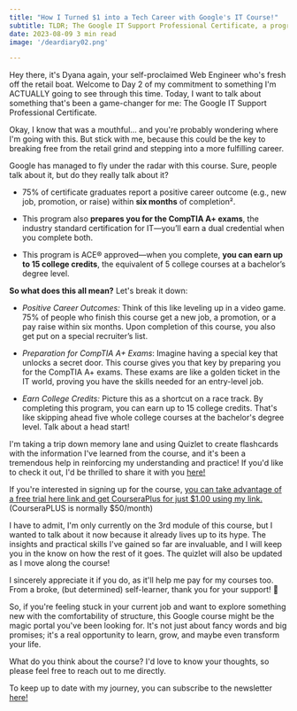 ```yaml
---
title: "How I Turned $1 into a Tech Career with Google's IT Course!"
subtitle: TLDR; The Google IT Support Professional Certificate, a program that offers positive career outcomes for 75% of graduates within six months, preparation for CompTIA A+ exams, and up to 15 college credits at the bachelor's degree level, providing a pathway for newbies like you and me!
date: 2023-08-09 3 min read
image: '/deardiary02.png'

---
```


Hey there, it's Dyana again, your self-proclaimed Web Engineer who's fresh off the retail boat. Welcome to Day 2 of my commitment to something I'm ACTUALLY going to see through this time. Today, I want to talk about something that's been a game-changer for me: The Google IT Support Professional Certificate.

Okay, I know that was a mouthful... and you're probably wondering where I'm going with this. But stick with me, because this could be the key to breaking free from the retail grind and stepping into a more fulfilling career.

Google has managed to fly under the radar with this course. Sure, people talk about it, but do they really talk about it?

- 75% of certificate graduates report a positive career outcome (e.g., new job, promotion, or raise) within **six months** of completion².

- This program also **prepares you for the CompTIA A+ exams**, the industry standard certification for IT—you’ll earn a dual credential when you complete both.

- This program is ACE® approved—when you complete, **you can earn up to 15 college credits**, the equivalent of 5 college courses at a bachelor’s degree level.

**So what does this all mean?** Let's break it down:

- *Positive Career Outcomes:* Think of this like leveling up in a video game. 75% of people who finish this course get a new job, a promotion, or a pay raise within six months. Upon completion of this course, you also get put on a special recruiter’s list.

- *Preparation for CompTIA A+ Exams*: Imagine having a special key that unlocks a secret door. This course gives you that key by preparing you for the CompTIA A+ exams. These exams are like a golden ticket in the IT world, proving you have the skills needed for an entry-level job.

- *Earn College Credits:* Picture this as a shortcut on a race track. By completing this program, you can earn up to 15 college credits. That's like skipping ahead five whole college courses at the bachelor's degree level. Talk about a head start!

I'm taking a trip down memory lane and using Quizlet to create flashcards with the information I've learned from the course, and it's been a tremendous help in reinforcing my understanding and practice! If you'd like to check it out, I'd be thrilled to share it with you [here!](https://quizlet.com/dyanajbutler98/folders/tech-terms?i=58abi1&x=1xqt)

If you're interested in signing up for the course, [you can take advantage of a free trial here link and get CourseraPlus for just $1.00 using my link.](http://fbuy.me/v/dyanajbutler98) (CourseraPLUS is normally $50/month) 

I have to admit, I'm only currently on the 3rd module of this course, but I wanted to talk about it now because it already lives up to its hype. The insights and practical skills I've gained so far are invaluable, and I will keep you in the know on how the rest of it goes. The quizlet will also be updated as I move along the course!

I sincerely appreciate it if you do, as it'll help me pay for my courses too. From a broke, (but determined) self-learner, thank you for your support! 🌟

So, if you're feeling stuck in your current job and want to explore something new with the comfortability of structure, this Google course might be the magic portal you've been looking for. It's not just about fancy words and big promises; it's a real opportunity to learn, grow, and maybe even transform your life.

What do you think about the course? I'd love to know your thoughts, so please feel free to reach out to me directly. 

To keep up to date with my journey, you can subscribe to the newsletter [here!](https://dyanabutler.beehiiv.com/subscribe)

